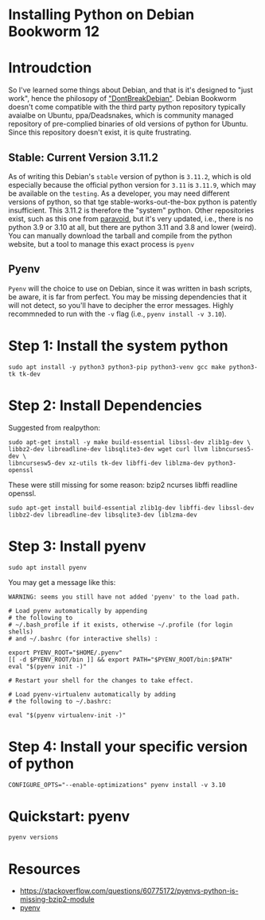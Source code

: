 # Installing Python on Debian Bookworm 12

# Introudction

So I've learned some things about Debian, and that is it's designed to "just work", hence the philosopy of ["DontBreakDebian"](https://wiki.debian.org/DontBreakDebian).
Debian Bookworm doesn't come compatible with the third party python repository typically avaialbe on Ubuntu, ppa/Deadsnakes, which is community managed repository of pre-complied binaries of old versions of python for Ubuntu. Since this repository doesn't exist, it is quite frustrating. 

## Stable: Current Version 3.11.2
As of writing this Debian's `stable` version of python is `3.11.2`, which is old especially because the official python version for `3.11` is `3.11.9`, which may be available on the `testing`. As a developer, you may need different versions of python, so that tge stable-works-out-the-box python is patently insufficient. This 3.11.2 is therefore the "system" python. Other repositories exist, such as this one from [paravoid](https://people.debian.org/~paravoid/python-all/), but it's very updated, i.e., there is no python 3.9 or 3.10 at all, but there are python 3.11 and 3.8 and lower (weird). You can manually download the tarball and compile from the python website, but a tool to manage this exact process is `pyenv`

## Pyenv 
`Pyenv` will the choice to use on Debian, since it was written in bash scripts, be aware, it is far from perfect. You may be missing dependencies that it will not detect, so you'll have to decipher the error messages. Highly recommneded to run with the `-v` flag (i.e., `pyenv install -v 3.10`).

# Step 1: Install the system python

```
sudo apt install -y python3 python3-pip python3-venv gcc make python3-tk tk-dev
```

# Step 2: Install Dependencies

Suggested from realpython:
```
sudo apt-get install -y make build-essential libssl-dev zlib1g-dev \
libbz2-dev libreadline-dev libsqlite3-dev wget curl llvm libncurses5-dev \
libncursesw5-dev xz-utils tk-dev libffi-dev liblzma-dev python3-openssl
```

These were still missing for some reason: bzip2 ncurses libffi readline openssl.
```
sudo apt-get install build-essential zlib1g-dev libffi-dev libssl-dev libbz2-dev libreadline-dev libsqlite3-dev liblzma-dev
```

# Step 3: Install pyenv

`sudo apt install pyenv`

You may get a message like this: 
```
WARNING: seems you still have not added 'pyenv' to the load path.

# Load pyenv automatically by appending
# the following to 
# ~/.bash_profile if it exists, otherwise ~/.profile (for login shells)
# and ~/.bashrc (for interactive shells) :

export PYENV_ROOT="$HOME/.pyenv"
[[ -d $PYENV_ROOT/bin ]] && export PATH="$PYENV_ROOT/bin:$PATH"
eval "$(pyenv init -)"

# Restart your shell for the changes to take effect.

# Load pyenv-virtualenv automatically by adding
# the following to ~/.bashrc:

eval "$(pyenv virtualenv-init -)"
```
# Step 4: Install your specific version of python

`CONFIGURE_OPTS="--enable-optimizations" pyenv install -v 3.10`

# Quickstart: pyenv

`pyenv versions`

 

# Resources
* https://stackoverflow.com/questions/60775172/pyenvs-python-is-missing-bzip2-module
* [pyenv](https://github.com/orgs/pyenv/discussions/1998)
